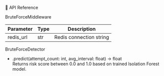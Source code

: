 
📖 API Reference

BruteForceMiddleware

| Parameter  | Type   | Description      |
|------------|--------|------------------|
| redis_url  | str    | Redis connection string |

BruteForceDetector
- .predict(attempt_count: int, avg_interval: float) -> float  
  Returns risk score between 0.0 and 1.0 based on trained Isolation Forest model.